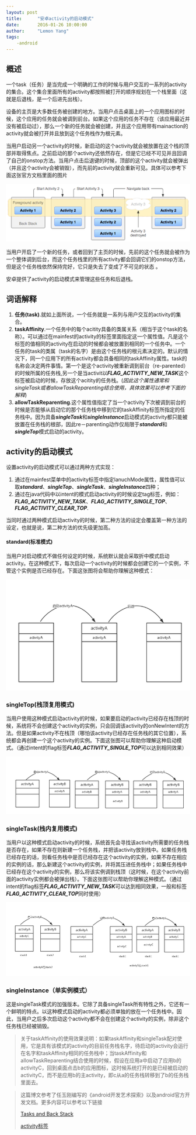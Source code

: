 ```yaml
---
layout:	post
title:		"安卓activity的启动模式"
date:		2016-01-26 10:00:00
author:		"Lemon Yang"
tags:
	-android
---
```


## 概述

一个task（任务）是当完成一个明确的工作的时候与用户交互的一系列的activity的集合。这个集合里面所有的activity都按照被打开的顺序规划在一个栈里面（这就是后退栈，是一个后进先出栈）。

设备的主页是大多数任务被创建的地方。当用户点击桌面上的一个应用图标的时候，这个应用的任务就会被调到前台。如果这个应用的任务不存在（该应用最近并没有被启动过），那么一个新的任务就会被创建，并且这个应用带有mainaction的activity就会被打开并且放到这个任务栈作为根元素。

当用户启动另一个activity的时候，新启动的这个activity就会被放置在这个栈的顶部并取得焦点。之前启动的那个activity还依然存在，但是它已经不可见并且回调了自己的onstop方法。当用户点击后退键的时候，顶部的这个activity就会被弹出（并且这个activity会被销毁），而先前的activity就会重新可见。具体可以参考下面这张官方文档里面的图片

![](/img/in-post/diagram_backstack.png)

当用户开启了一个新的任务，或者回到了主页的时候，先前的这个任务就会被作为一个整体调到后台，而这个任务栈里的所有activity都会回调它们的onstop方法，但是这个任务栈依然保持完好，它只是失去了变成了不可见的状态 。

安卓提供了activity的启动模式来管理这些任务和后退栈。

## 词语解释

1. **任务(task)**.就如上面所说，一个任务就是一系列与用户交互的activity的集合。
2. **taskAffinity**.一个任务中的每个acitity具备的类属关系（相当于这个task的名称）。可以通过在mainfest的activity的标签里面指定这一个属性值。凡是这个标签的值相同的activity在启动的时候都会被放置到相同的一个任务中。一个任务的task的类属（task的名字）是由这个任务栈的根元素决定的。默认的情况下，同一个应用下的所有activity都会具备相同的taskAffinity属性。task的名称会决定两件事情。第一个是这个activity被重新调到前台（re-parented）的时候所属的任务栈,另一个是当activit以***FLAG_ACTIVITY_NEW_TASK***这个标签被启动的时候，存放这个acitity的任务栈。(*因此这个属性通常和singleTask或者allowTaskReparenting结合使用，具体效果可以参考下面的解释*)
3. **allowTaskReparenting**.这个属性值指定了当一个activity下次被调到前台的时候是否能够从启动它的那个任务栈中移到它的taskAffinity标签所指定的任务栈中。因为具备***singleTask***和***singleInstance***启动模式的activity都只能被放置在任务栈的根部，因此re－parenting动作仅局限于***standard***和***singleTop***模式启动的activity。

## activity的启动模式

设置activity的启动模式可以通过两种方式实现：

1. 通过在mainfest菜单中的activity标签中指定lanuchMode属性，属性值可以取***standard***、***singleTop***、***singleTask***、***singleInstance***四种；
2. 通过在java代码中以intent的模式启动activity的时候设定tag标签，例如：***FLAG_ACTIVITY_NEW_TASK***、***FLAG_ACTIVITY_SINGLE_TOP***、***FLAG_ACTIVITY_CLEAR_TOP***.

当同时通过两种模式启动activity的时候，第二种方法的设定会覆盖第一种方法的设定，也就是说，第二种方法的优先级更加高。

#### standard(标准模式)

当用户对启动模式不做任何设定的时候，系统默认就会采取折中模式启动activity。在这种模式下，每次启动一个activity的时候都会创建它的一个实例，不管这个实例是否已经存在。下面这张图将会帮助你理解这种模式：

![](/img/in-post/standard.png)

### singleTop(栈顶复用模式)

当用户使用这种模式启动activity的时候，如果要启动的activity已经存在栈顶的时候，系统将不会创建这个activity的实例，只会回调该activity的onNewIntent的方法。但是如果activity不在栈顶（哪怕该activity已经存在任务栈的其它位置），系统都会再创建一个这个activity的实例。下面这张图可以帮助你理解这种启动模式。（通过intent的flag标签***FLAG_ACTIVITY_SINGLE_TOP***可以达到相同效果）


![](/img/in-post/singletop.png)


### singleTask(栈内复用模式)

当用户以这种模式启动activity的时候，系统首先会寻找该activity所需要的任务栈是否存在，如果不存在则新建一个任务栈，并把该activity放到栈中。如果任务栈已经存在的话，则看任务栈中是否已经存在这个activity的实例，如果不存在相应的实例的话，那么新建这个activity的实例，并将其压进任务栈中；如果任务栈中已经存在这个activity的实例，那么将该实例调到栈顶（这时候，在这个activity前面的activity实例都会被弹出栈）。下面这张图可以帮助你理解这种模式。（通过intent的flag标签***FLAG_ACTIVITY_NEW_TASK***可以达到相同效果，一般和标签***FLAG_ACTIVITY_CLEAR_TOP***同时使用）

![](/img/in-post/singletask.png)


### singleInstance（单实例模式）

这是singleTask模式的加强版本。它除了具备singleTask所有特性之外，它还有一个鲜明的特点。以这种模式启动的activity都必须单独的放在一个任务栈中。因此，当用户之后多次启动这个activity都不会在创建这个activity的实例，除非这个任务栈已经被销毁。

>关于taskAffinity的使用效果说明：如果taskAffinity和singleTask配对使用，它是具有该模式的activity的目前任务栈名字，待启动的activity会运行在名字和taskAffinity相同的任务栈中；当taskAffinity和allowTaskReparenting结合使用的时候，假设在应用a中启动了应用b的activityC，回到桌面点击b的应用图标，这时候系统打开的是已经被启动的activityC，而不是应用b的主activity，即c从a的任务栈转移到了b的任务栈里面去。


>这篇博文参考了任玉刚编写的《android开发艺术探索》以及android官方开发文档。更多内容可以参考以下链接
>
>[Tasks and Back Stack](http://developer.android.com/guide/components/tasks-and-back-stack.html#q=viewgroup)
>
>[activity标签](http://developer.android.com/guide/topics/manifest/activity-element.html#aff)
